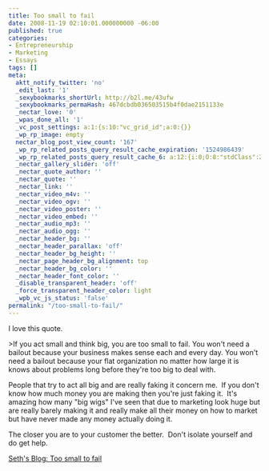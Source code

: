 ```yaml
---
title: Too small to fail
date: 2008-11-19 02:10:01.000000000 -06:00
published: true
categories:
- Entrepreneurship
- Marketing
- Essays
tags: []
meta:
  aktt_notify_twitter: 'no'
  _edit_last: '1'
  _sexybookmarks_shortUrl: http://b2l.me/43ufw
  _sexybookmarks_permaHash: 467dcbdb036503515b4f0dae2151133e
  _nectar_love: '0'
  _wpas_done_all: '1'
  _vc_post_settings: a:1:{s:10:"vc_grid_id";a:0:{}}
  _wp_rp_image: empty
  nectar_blog_post_view_count: '167'
  _wp_rp_related_posts_query_result_cache_expiration: '1524986439'
  _wp_rp_related_posts_query_result_cache_6: a:12:{i:0;O:8:"stdClass":2:{s:7:"post_id";s:4:"1309";s:5:"score";s:17:"65.27477642606377";}i:1;O:8:"stdClass":2:{s:7:"post_id";s:3:"695";s:5:"score";s:17:"65.12256817711018";}i:2;O:8:"stdClass":2:{s:7:"post_id";s:4:"1522";s:5:"score";s:17:"56.77774243103879";}i:3;O:8:"stdClass":2:{s:7:"post_id";s:4:"1195";s:5:"score";s:17:"48.55119049445332";}i:4;O:8:"stdClass":2:{s:7:"post_id";s:4:"1265";s:5:"score";s:17:"46.16353090581815";}i:5;O:8:"stdClass":2:{s:7:"post_id";s:4:"1185";s:5:"score";s:18:"42.387555903125445";}i:6;O:8:"stdClass":2:{s:7:"post_id";s:4:"1157";s:5:"score";s:17:"41.91073385617959";}i:7;O:8:"stdClass":2:{s:7:"post_id";s:4:"1923";s:5:"score";s:17:"40.16485327421481";}i:8;O:8:"stdClass":2:{s:7:"post_id";s:4:"2105";s:5:"score";s:17:"39.19742756965783";}i:9;O:8:"stdClass":2:{s:7:"post_id";s:4:"1209";s:5:"score";s:16:"38.2643129085094";}i:10;O:8:"stdClass":2:{s:7:"post_id";s:4:"1179";s:5:"score";s:17:"38.08636336060437";}i:11;O:8:"stdClass":2:{s:7:"post_id";s:4:"2084";s:5:"score";s:17:"37.61052946670185";}}
  _nectar_gallery_slider: 'off'
  _nectar_quote_author: ''
  _nectar_quote: ''
  _nectar_link: ''
  _nectar_video_m4v: ''
  _nectar_video_ogv: ''
  _nectar_video_poster: ''
  _nectar_video_embed: ''
  _nectar_audio_mp3: ''
  _nectar_audio_ogg: ''
  _nectar_header_bg: ''
  _nectar_header_parallax: 'off'
  _nectar_header_bg_height: ''
  _nectar_page_header_bg_alignment: top
  _nectar_header_bg_color: ''
  _nectar_header_font_color: ''
  _disable_transparent_header: 'off'
  _force_transparent_header_color: light
  _wpb_vc_js_status: 'false'
permalink: "/too-small-to-fail/"
---
```

<p>I love this quote.</p>
>If you act small and think big, you are too small to fail. You won't need a bailout because your business makes sense each and every day. You won't need a bailout because your flat organization no matter how large it is knows about problems long before they're too big to deal with.</p></blockquote>
<p>People that try to act all big and are really faking it concern me.&nbsp; If you don't know how much money you are making then you're just faking it.&nbsp; It's amazing how many "big wigs" I've seen that due to marketing look huge but are really barely making it and really make all their money on how to market but have never made any money actually doing it.</p>
<p>The closer you are to your customer the better.&nbsp; Don't isolate yourself and do get help.</p>
<p><a href="http://sethgodin.typepad.com/seths_blog/2008/10/too-small-to-fa.html" rel="nofollow">Seth's Blog: Too small to fail</a></p>
